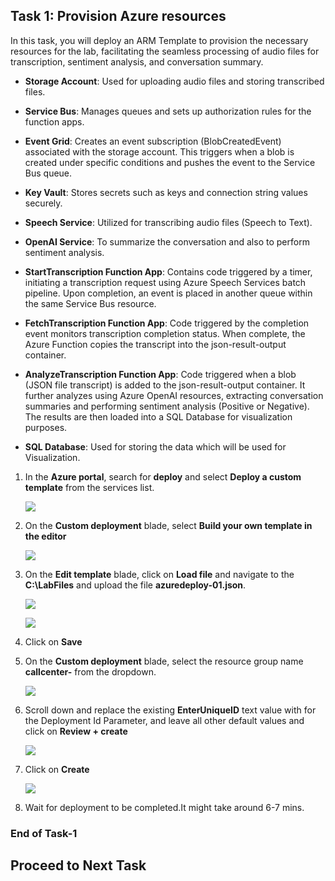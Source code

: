 ## Task 1: Provision Azure resources

In this task, you will deploy an ARM Template to provision the necessary resources for the lab, facilitating the seamless processing of audio files for transcription, sentiment analysis, and conversation summary.

   * **Storage Account**: Used for uploading audio files and storing transcribed files.

   * **Service Bus**: Manages queues and sets up authorization rules for the function apps.

   * **Event Grid**: Creates an event subscription (BlobCreatedEvent) associated with the storage account. This triggers when a blob is created under specific conditions and pushes the event to the Service Bus queue.

   * **Key Vault**: Stores secrets such as keys and connection string values securely.

   * **Speech Service**: Utilized for transcribing audio files (Speech to Text).

   * **OpenAI Service**: To summarize the conversation and also to perform sentiment analysis.

   * **StartTranscription Function App**: Contains code triggered by a timer, initiating a transcription request using Azure Speech Services batch pipeline. Upon completion, an event is placed in another queue within the same Service Bus resource.

   * **FetchTranscription Function App**: Code triggered by the completion event monitors transcription completion status. When complete, the Azure Function copies the transcript into the json-result-output container.

   * **AnalyzeTranscription Function App**: Code triggered when a blob (JSON file transcript) is added to the json-result-output container. It further analyzes using Azure OpenAI resources, extracting conversation summaries and performing sentiment analysis (Positive or Negative). The results are then loaded into a SQL Database for visualization purposes.
     
   * **SQL Database**: Used for storing the data which will be used for Visualization. 

1. In the **Azure portal**, search for **deploy** and select **Deploy a custom template** from the services list.

   ![](images/s1.png)

1. On the **Custom deployment** blade, select **Build your own template in the editor** 

   ![](images/s2.png)

1. On the **Edit template** blade, click on **Load file** and navigate to the **C:\LabFiles** and upload the file **azuredeploy-01.json**.

   ![](images/s3.png)

   ![](images/s4.png)

1. Click on **Save**

1. On the **Custom deployment** blade, select the resource group name **callcenter-<inject key="Deployment-id" enableCopy="false"></inject>** from the dropdown.

    ![](images/s5.png)

1. Scroll down and replace the existing **EnterUniqueID** text value with **<inject key="Deployment-id" enableCopy="false"></inject>** for the Deployment Id Parameter, and leave all other default values and click on **Review + create**

    ![](images/s6.png)

1. Click on **Create**

   ![](images/s7.png)
   
1. Wait for deployment to be completed.It might take around 6-7 mins.

### End of Task-1

## Proceed to Next Task
